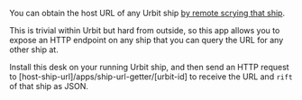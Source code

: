 You can obtain the host URL of any Urbit ship [by remote scrying that ship](https://github.com/hanfel-dovned/ship-url-finder/blob/master/desk/app/ship-url-getter.hoon#L94C7-L96C9). 

This is trivial within Urbit but hard from outside, so this app allows you to expose an HTTP endpoint on any ship that you can query the URL for any other ship at.

Install this desk on your running Urbit ship, and then send an HTTP request to [host-ship-url]/apps/ship-url-getter/[urbit-id] to receive the URL and `rift` of that ship as JSON.
